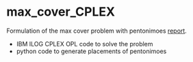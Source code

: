 # max_cover_CPLEX
Formulation of the max cover problem with pentonimoes [report](max_cover_problem_report.pdf).
- IBM  ILOG CPLEX OPL code to solve the problem
- python code to generate placements of pentonimoes
